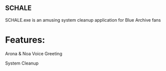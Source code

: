 ## SCHALE
SCHALE.exe is an amusing system cleanup application for Blue Archive fans

# Features:

Arona & Noa Voice Greeting

System Cleanup
